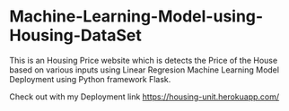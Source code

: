 # Machine-Learning-Model-using-Housing-DataSet
This is an Housing Price website which is detects the Price of the House based on various inputs using Linear Regresion Machine Learning Model Deployment using Python framework Flask.

Check out with my Deployment link https://housing-unit.herokuapp.com/
